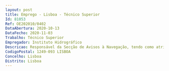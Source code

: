 ```yaml
--- 
layout: post
title: Emprego - Lisboa - Técnico Superior
Id: 81053
Ref: OE202010/0402
DataAbertura: 2020-10-13
DataFecho: 2020-11-03
Trabalho: Técnico Superior
Empregador: Instituto Hidrográfico
Descricao: Responsável da Secção de Avisos à Navegação, tendo como atribuições •	Dirigir a elaboração dos Avisos à Navegação e NAVTEX  •	Controlar todos os Avisos à Navegação e NAVTEX elaborados •	Ministrar formação sobre elaboração dos Avisos à Navegação  •	Dirigir a manutenção do arquivo dos processos dos Avisos aos Navegantes, à Navegação e NAVTEX  •	Dirigir a manutenção e atualização do ficheiro de assinalamento marítimo  •	Dirigir a manutenção e atualização da Base de Dados de Avisos da Divisão de Navegação   •	Elaborar os grupos Mensais de Avisos aos Navegantes  •	Elaborar e manter atualizadas as seguintes Publicações Náuticas – PN  o	Lista de Luzes, Bóias, Balizas e Sinais de Nevoeiro  o	Manual de Avisos à Navegação e de Avisos aos Navegantes. •	Controlar a informação disponibilizada na página da Internet do IH em relação aos avisos  •	Apoiar o Oficial de Dia ao MRCC na elaboração dos Avisos à Navegação e NAVTEX  •	Coligir a informação para elaboração dos Avisos aos Navegantes através de contactos com as Autoridades Marítimas  •	Elaborar o Grupo Anual e os Grupos Mensais de Avisos aos Navegantes  •	Manter o arquivo de processos de Avisos aos Navegantes  •	Elaborar correções para Publicações Náuticas •	Manter atualizadas as Bases de Dados de Avisos em uso
CodigoPostal: 1249-093 LISBOA
Concelho: Lisboa
Distrito: Lisboa
--- 
```

